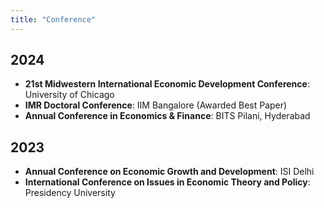 ```yaml
---
title: "Conference"
---
```


## 2024
- **21st Midwestern International Economic Development Conference**: University of Chicago 
- **IMR Doctoral Conference**: IIM Bangalore (Awarded Best Paper)
- **Annual Conference in Economics & Finance**: BITS Pilani, Hyderabad
## 2023
- **Annual Conference on Economic Growth and Development**: ISI Delhi
- **International Conference on Issues in Economic Theory and Policy**: Presidency University



